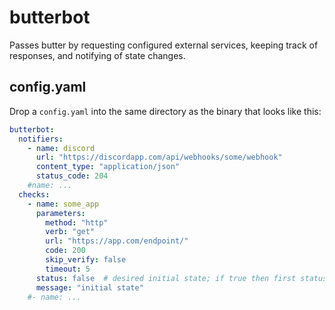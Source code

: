 # butterbot

Passes butter by requesting configured external services, keeping track of responses, 
and notifying of state changes.

## config.yaml

Drop a `config.yaml` into the same directory as the binary that looks like this:

```yaml
butterbot:
  notifiers:
    - name: discord
      url: "https://discordapp.com/api/webhooks/some/webhook"
      content_type: "application/json"
      status_code: 204
    #name: ...
  checks:
    - name: some_app
      parameters:
        method: "http"
        verb: "get"
        url: "https://app.com/endpoint/"
        code: 200
        skip_verify: false
        timeout: 5
      status: false  # desired initial state; if true then first status notification is up 
      message: "initial state"
    #- name: ...
```
